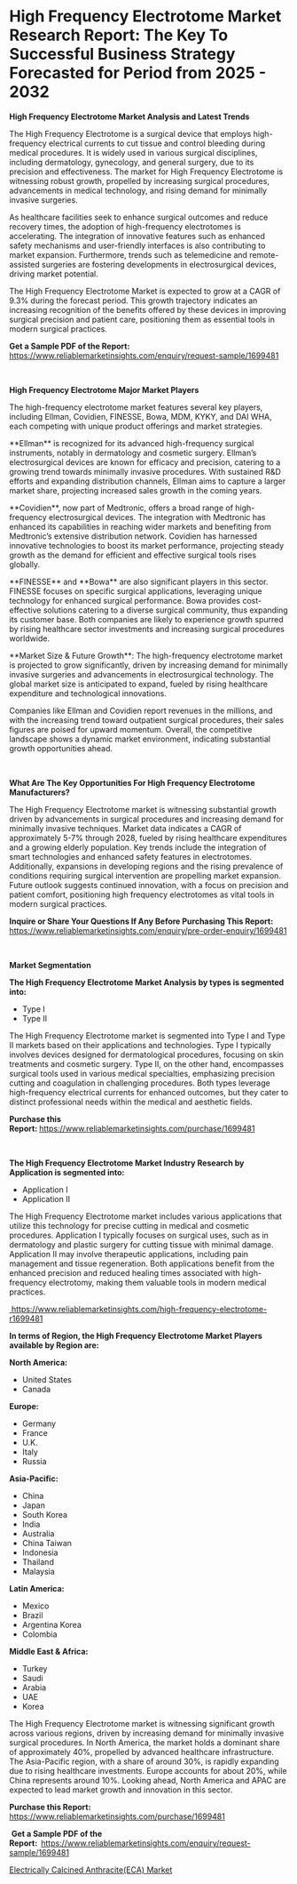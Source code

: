 <p><h1>High Frequency Electrotome Market Research Report: The Key To Successful Business Strategy Forecasted for Period from 2025 - 2032</h1></p><p><strong>High Frequency Electrotome Market Analysis and Latest Trends</strong></p>
<p><p>The High Frequency Electrotome is a surgical device that employs high-frequency electrical currents to cut tissue and control bleeding during medical procedures. It is widely used in various surgical disciplines, including dermatology, gynecology, and general surgery, due to its precision and effectiveness. The market for High Frequency Electrotome is witnessing robust growth, propelled by increasing surgical procedures, advancements in medical technology, and rising demand for minimally invasive surgeries. </p><p>As healthcare facilities seek to enhance surgical outcomes and reduce recovery times, the adoption of high-frequency electrotomes is accelerating. The integration of innovative features such as enhanced safety mechanisms and user-friendly interfaces is also contributing to market expansion. Furthermore, trends such as telemedicine and remote-assisted surgeries are fostering developments in electrosurgical devices, driving market potential.</p><p>The High Frequency Electrotome Market is expected to grow at a CAGR of 9.3% during the forecast period. This growth trajectory indicates an increasing recognition of the benefits offered by these devices in improving surgical precision and patient care, positioning them as essential tools in modern surgical practices.</p></p>
<p><strong>Get a Sample PDF of the Report:&nbsp;</strong> <a href="https://www.reliablemarketinsights.com/enquiry/request-sample/1699481?utm_campaign=2538&utm_medium=2&utm_source=Github&utm_content=ia&utm_term=27032025&utm_id=high-frequency-electrotome">https://www.reliablemarketinsights.com/enquiry/request-sample/1699481</a></p>
<p>&nbsp;</p>
<p><strong>High Frequency Electrotome Major Market Players</strong></p>
<p><p>The high-frequency electrotome market features several key players, including Ellman, Covidien, FINESSE, Bowa, MDM, KYKY, and DAI WHA, each competing with unique product offerings and market strategies.</p><p>**Ellman** is recognized for its advanced high-frequency surgical instruments, notably in dermatology and cosmetic surgery. Ellman’s electrosurgical devices are known for efficacy and precision, catering to a growing trend towards minimally invasive procedures. With sustained R&D efforts and expanding distribution channels, Ellman aims to capture a larger market share, projecting increased sales growth in the coming years.</p><p>**Covidien**, now part of Medtronic, offers a broad range of high-frequency electrosurgical devices. The integration with Medtronic has enhanced its capabilities in reaching wider markets and benefiting from Medtronic’s extensive distribution network. Covidien has harnessed innovative technologies to boost its market performance, projecting steady growth as the demand for efficient and effective surgical tools rises globally.</p><p>**FINESSE** and **Bowa** are also significant players in this sector. FINESSE focuses on specific surgical applications, leveraging unique technology for enhanced surgical performance. Bowa provides cost-effective solutions catering to a diverse surgical community, thus expanding its customer base. Both companies are likely to experience growth spurred by rising healthcare sector investments and increasing surgical procedures worldwide.</p><p>**Market Size & Future Growth**: The high-frequency electrotome market is projected to grow significantly, driven by increasing demand for minimally invasive surgeries and advancements in electrosurgical technology. The global market size is anticipated to expand, fueled by rising healthcare expenditure and technological innovations.</p><p>Companies like Ellman and Covidien report revenues in the millions, and with the increasing trend toward outpatient surgical procedures, their sales figures are poised for upward momentum. Overall, the competitive landscape shows a dynamic market environment, indicating substantial growth opportunities ahead.</p></p>
<p>&nbsp;</p>
<p><strong>What Are The Key Opportunities For High Frequency Electrotome Manufacturers?</strong></p>
<p><p>The High Frequency Electrotome market is witnessing substantial growth driven by advancements in surgical procedures and increasing demand for minimally invasive techniques. Market data indicates a CAGR of approximately 5-7% through 2028, fueled by rising healthcare expenditures and a growing elderly population. Key trends include the integration of smart technologies and enhanced safety features in electrotomes. Additionally, expansions in developing regions and the rising prevalence of conditions requiring surgical intervention are propelling market expansion. Future outlook suggests continued innovation, with a focus on precision and patient comfort, positioning high frequency electrotomes as vital tools in modern surgical practices.</p></p>
<p><strong>Inquire or Share Your Questions If Any Before Purchasing This Report:</strong> <a href="https://www.reliablemarketinsights.com/enquiry/pre-order-enquiry/1699481?utm_campaign=2538&utm_medium=2&utm_source=Github&utm_content=ia&utm_term=27032025&utm_id=high-frequency-electrotome">https://www.reliablemarketinsights.com/enquiry/pre-order-enquiry/1699481</a></p>
<p>&nbsp;</p>
<p><strong>Market Segmentation</strong></p>
<p><strong>The High Frequency Electrotome Market Analysis by types is segmented into:</strong></p>
<p><ul><li>Type I</li><li>Type II</li></ul></p>
<p><p>The High Frequency Electrotome market is segmented into Type I and Type II markets based on their applications and technologies. Type I typically involves devices designed for dermatological procedures, focusing on skin treatments and cosmetic surgery. Type II, on the other hand, encompasses surgical tools used in various medical specialties, emphasizing precision cutting and coagulation in challenging procedures. Both types leverage high-frequency electrical currents for enhanced outcomes, but they cater to distinct professional needs within the medical and aesthetic fields.</p></p>
<p><strong>Purchase this Report:&nbsp;</strong><a href="https://www.reliablemarketinsights.com/purchase/1699481?utm_campaign=2538&utm_medium=2&utm_source=Github&utm_content=ia&utm_term=27032025&utm_id=high-frequency-electrotome">https://www.reliablemarketinsights.com/purchase/1699481</a></p>
<p>&nbsp;</p>
<p><strong>The High Frequency Electrotome Market Industry Research by Application is segmented into:</strong></p>
<p><ul><li>Application I</li><li>Application II</li></ul></p>
<p><p>The High Frequency Electrotome market includes various applications that utilize this technology for precise cutting in medical and cosmetic procedures. Application I typically focuses on surgical uses, such as in dermatology and plastic surgery for cutting tissue with minimal damage. Application II may involve therapeutic applications, including pain management and tissue regeneration. Both applications benefit from the enhanced precision and reduced healing times associated with high-frequency electrotomy, making them valuable tools in modern medical practices.</p></p>
<p><a href="https://www.reliablemarketinsights.com/high-frequency-electrotome-r1699481?utm_campaign=2538&utm_medium=2&utm_source=Github&utm_content=ia&utm_term=27032025&utm_id=high-frequency-electrotome">&nbsp;https://www.reliablemarketinsights.com/high-frequency-electrotome-r1699481</a></p>
<p><strong>In terms of Region, the High Frequency Electrotome Market Players available by Region are:</strong></p>
<p>
    <p> <strong> North America: </strong>
        <ul>
            <li>United States</li>
            <li>Canada</li>
        </ul>
        </p> 
    <p> <strong> Europe: </strong>
        <ul>
            <li>Germany</li>
            <li>France</li>
            <li>U.K.</li>
            <li>Italy</li>
            <li>Russia</li>
        </ul>
        </p> 
    <p> <strong> Asia-Pacific: </strong>
        <ul>
            <li>China</li>
            <li>Japan</li>
            <li>South Korea</li>
            <li>India</li>
            <li>Australia</li>
            <li>China Taiwan</li>
            <li>Indonesia</li>
            <li>Thailand</li>
            <li>Malaysia</li>
        </ul>
        </p> 
    <p> <strong> Latin America: </strong>
        <ul>
            <li>Mexico</li>
            <li>Brazil</li>
            <li>Argentina Korea</li>
            <li>Colombia</li>
        </ul>
        </p> 
    <p> <strong> Middle East & Africa: </strong>
        <ul>
            <li>Turkey</li>
            <li>Saudi</li>
            <li>Arabia</li>
            <li>UAE</li>
            <li>Korea</li>
        </ul>
    </p>
    </p>
<p><p>The High Frequency Electrotome market is witnessing significant growth across various regions, driven by increasing demand for minimally invasive surgical procedures. In North America, the market holds a dominant share of approximately 40%, propelled by advanced healthcare infrastructure. The Asia-Pacific region, with a share of around 30%, is rapidly expanding due to rising healthcare investments. Europe accounts for about 20%, while China represents around 10%. Looking ahead, North America and APAC are expected to lead market growth and innovation in this sector.</p></p>
<p><strong>Purchase this Report: </strong><a href="https://www.reliablemarketinsights.com/purchase/1699481?utm_campaign=2538&utm_medium=2&utm_source=Github&utm_content=ia&utm_term=27032025&utm_id=high-frequency-electrotome">https://www.reliablemarketinsights.com/purchase/1699481</a></p>
<p>&nbsp;<strong>Get a Sample PDF of the Report:&nbsp;&nbsp;</strong><a href="https://www.reliablemarketinsights.com/enquiry/request-sample/1699481?utm_campaign=2538&utm_medium=2&utm_source=Github&utm_content=ia&utm_term=27032025&utm_id=high-frequency-electrotome">https://www.reliablemarketinsights.com/enquiry/request-sample/1699481</a></p>
<p><strong></strong></p>
<p><p><a href="https://github.com/diosohusch6x/Market-Research-Report-List-1/blob/main/electrically-calcined-anthraciteeca-market.md?utm_campaign=2538&utm_medium=2&utm_source=Github&utm_content=ia&utm_term=27032025&utm_id=high-frequency-electrotome">Electrically Calcined Anthracite(ECA) Market</a></p></p>